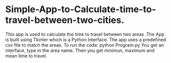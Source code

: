 # Simple-App-to-Calculate-time-to-travel-between-two-cities.
This app is used to calculate the time to travel between two areas .The App is built using Tkinter which is a Python Interface.
The app uses a predefined csv file to match the areas.
To run the code:
  python Program.py
You get an interface, type in the area name. Then you get minimun, maximum and mean time to travel.
